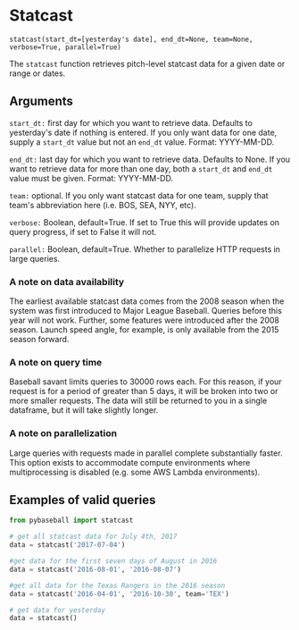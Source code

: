 # Statcast
`statcast(start_dt=[yesterday's date], end_dt=None, team=None, verbose=True, parallel=True)`

The `statcast` function retrieves pitch-level statcast data for a given date or range or dates. 

## Arguments
`start_dt:` first day for which you want to retrieve data. Defaults to yesterday's date if nothing is entered. If you only want data for one date, supply a `start_dt` value but not an `end_dt` value. Format: YYYY-MM-DD. 

`end_dt:` last day for which you want to retrieve data. Defaults to None. If you want to retrieve data for more than one day, both a `start_dt` and `end_dt` value must be given. Format: YYYY-MM-DD. 

`team:` optional. If you only want statcast data for one team, supply that team's abbreviation here (i.e. BOS, SEA, NYY, etc).

`verbose:` Boolean, default=True. If set to True this will provide updates on query progress, if set to False it will not. 

`parallel:` Boolean, default=True. Whether to parallelize HTTP requests in large queries.

### A note on data availability 
The earliest available statcast data comes from the 2008 season when the system was first introduced to Major League Baseball. Queries before this year will not work. Further, some features were introduced after the 2008 season. Launch speed angle, for example, is only available from the 2015 season forward. 

### A note on query time
Baseball savant limits queries to 30000 rows each. For this reason, if your request is for a period of greater than 5 days, it will be broken into two or more smaller requests. The data will still be returned to you in a single dataframe, but it will take slightly longer. 

### A note on parallelization
Large queries with requests made in parallel complete substantially faster. This option exists to accommodate compute environments where multiprocessing is disabled (e.g. some AWS Lambda environments).

## Examples of valid queries

```python
from pybaseball import statcast

# get all statcast data for July 4th, 2017
data = statcast('2017-07-04')

#get data for the first seven days of August in 2016
data = statcast('2016-08-01', '2016-08-07')

#get all data for the Texas Rangers in the 2016 season
data = statcast('2016-04-01', '2016-10-30', team='TEX')

# get data for yesterday
data = statcast()
```

